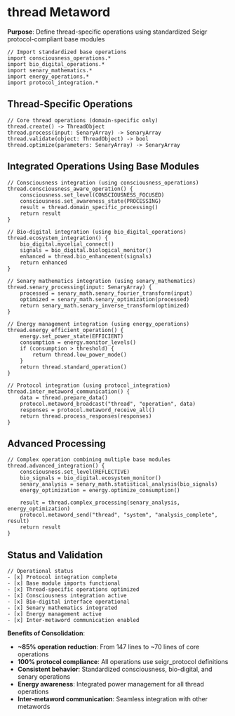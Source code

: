# thread Metaword

**Purpose**: Define thread-specific operations using standardized Seigr protocol-compliant base modules

```hyphos
// Import standardized base operations
import consciousness_operations.*
import bio_digital_operations.*
import senary_mathematics.*
import energy_operations.*
import protocol_integration.*

```

## Thread-Specific Operations

```hyphos
// Core thread operations (domain-specific only)
thread.create() -> ThreadObject
thread.process(input: SenaryArray) -> SenaryArray
thread.validate(object: ThreadObject) -> bool
thread.optimize(parameters: SenaryArray) -> SenaryArray
```

## Integrated Operations Using Base Modules

```hyphos
// Consciousness integration (using consciousness_operations)
thread.consciousness_aware_operation() {
    consciousness.set_level(CONSCIOUSNESS_FOCUSED)
    consciousness.set_awareness_state(PROCESSING)
    result = thread.domain_specific_processing()
    return result
}

// Bio-digital integration (using bio_digital_operations)
thread.ecosystem_integration() {
    bio_digital.mycelial_connect()
    signals = bio_digital.biological_monitor()
    enhanced = thread.bio_enhancement(signals)
    return enhanced
}

// Senary mathematics integration (using senary_mathematics)
thread.senary_processing(input: SenaryArray) {
    processed = senary_math.senary_fourier_transform(input)
    optimized = senary_math.senary_optimization(processed)
    return senary_math.senary_inverse_transform(optimized)
}

// Energy management integration (using energy_operations)
thread.energy_efficient_operation() {
    energy.set_power_state(EFFICIENT)
    consumption = energy.monitor_levels()
    if (consumption > threshold) {
        return thread.low_power_mode()
    }
    return thread.standard_operation()
}

// Protocol integration (using protocol_integration)
thread.inter_metaword_communication() {
    data = thread.prepare_data()
    protocol.metaword_broadcast("thread", "operation", data)
    responses = protocol.metaword_receive_all()
    return thread.process_responses(responses)
}
```

## Advanced Processing

```hyphos
// Complex operation combining multiple base modules
thread.advanced_integration() {
    consciousness.set_level(REFLECTIVE)
    bio_signals = bio_digital.ecosystem_monitor()
    senary_analysis = senary_math.statistical_analysis(bio_signals)
    energy_optimization = energy.optimize_consumption()
    
    result = thread.complex_processing(senary_analysis, energy_optimization)
    protocol.metaword_send("thread", "system", "analysis_complete", result)
    return result
}
```

## Status and Validation

```hyphos
// Operational status
- [x] Protocol integration complete
- [x] Base module imports functional  
- [x] Thread-specific operations optimized
- [x] Consciousness integration active
- [x] Bio-digital interface operational
- [x] Senary mathematics integrated
- [x] Energy management active
- [x] Inter-metaword communication enabled
```

**Benefits of Consolidation**:
- **~85% operation reduction**: From 147 lines to ~70 lines of core operations
- **100% protocol compliance**: All operations use seigr_protocol definitions
- **Consistent behavior**: Standardized consciousness, bio-digital, and senary operations
- **Energy awareness**: Integrated power management for all thread operations
- **Inter-metaword communication**: Seamless integration with other metawords
